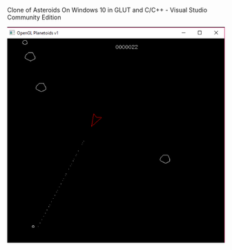 Clone of Asteroids On Windows 10 in GLUT and C/C++ - Visual Studio Community Edition
 
![alt text](https://github.com/wkandek/asteroids/blob/master/asteroids.png "Asteroids Screenshot")
